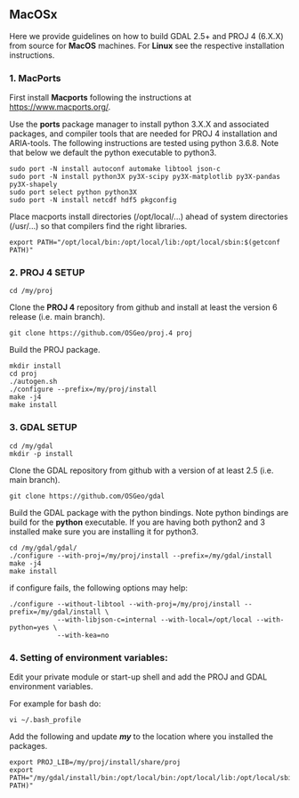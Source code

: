 ## MacOSx
Here we provide guidelines on how to build GDAL 2.5+ and PROJ 4 (6.X.X) from source for **MacOS** machines. For **Linux** see the respective installation instructions. 

### 1. MacPorts
First install **Macports** following the instructions at https://www.macports.org/.

Use the **ports** package manager to install python 3.X.X and associated packages, and compiler tools that are needed for PROJ 4 installation and ARIA-tools. 
The following instructions are tested using python 3.6.8. Note that below we default the python executable to python3.

```
sudo port -N install autoconf automake libtool json-c
sudo port -N install python3X py3X-scipy py3X-matplotlib py3X-pandas py3X-shapely
sudo port select python python3X
sudo port -N install netcdf hdf5 pkgconfig
```
Place macports install directories (/opt/local/...) ahead of system directories (/usr/...) so that compilers find the right libraries.
```
export PATH="/opt/local/bin:/opt/local/lib:/opt/local/sbin:$(getconf PATH)"
```

### 2. PROJ 4 SETUP
```
cd /my/proj
```

Clone the **PROJ 4** repository from github and install at least the version 6 release (i.e. main branch).

```
git clone https://github.com/OSGeo/proj.4 proj
```

Build the PROJ package.
```
mkdir install
cd proj
./autogen.sh
./configure --prefix=/my/proj/install 
make -j4
make install
```

### 3. GDAL SETUP
```
cd /my/gdal
mkdir -p install
```

Clone the GDAL repository from github with a version of at least 2.5 (i.e. main branch).
```
git clone https://github.com/OSGeo/gdal
```

Build the GDAL package with the python bindings. Note python bindings are build for the **python** executable. If you are having both python2 and 3 installed make sure you are installing it for python3.
```
cd /my/gdal/gdal/
./configure --with-proj=/my/proj/install --prefix=/my/gdal/install 
make -j4 
make install
```
if configure fails, the following options may help:
```
./configure --without-libtool --with-proj=/my/proj/install --prefix=/my/gdal/install \
            --with-libjson-c=internal --with-local=/opt/local --with-python=yes \
            --with-kea=no
```

### 4. Setting of environment variables:
Edit your private module or start-up shell and add the PROJ and GDAL environment variables.

For example for bash do:
```
vi ~/.bash_profile
```

Add the following and update ***my*** to the location where you installed the packages.
```
export PROJ_LIB=/my/proj/install/share/proj
export PATH="/my/gdal/install/bin:/opt/local/bin:/opt/local/lib:/opt/local/sbin:$(getconf PATH)"
```
